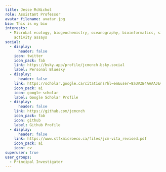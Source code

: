 ```yaml
---
title: Jesse McNichol
role: Assistant Professor
avatar_filename: avatar.jpg
bio: This is my bio
interests:
  - Microbal ecology, biogeochemistry, oceanography, bioinformatics, single-cell
    activity assays
social:
  - display:
      header: false
    icon: twitter
    icon_pack: fab 
    link: https://bsky.app/profile/jcmcnch.bsky.social
    label: Personal Bluesky
  - display:
      header: false
    link: https://scholar.google.ca/citations?hl=en&user=8aUVZB4AAAAJ&view_op=list_works&sortby=pubdate 
    icon_pack: ai
    icon: google-scholar
    label: Google Scholar Profile
  - display:
      header: false
    link: https://github.com/jcmcnch
    icon_pack: fab
    icon: github
    label: Github Profile
  - display:
      header: false
    link: https://www.stfxmicroeco.ca/files/jcm-vita_revised.pdf
    icon_pack: ai
    icon: cv
superuser: true
user_groups:
  - Principal Investigator
---
```

